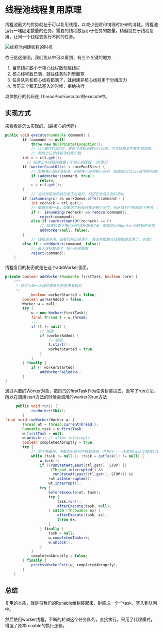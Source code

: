 # 线程池线程复用原理

线程池最大的优势就在于可以复用线程，以减少创建和销毁时带来的消耗。线程池运行一堆固定数量的任务，需要的线程数远小于任务的数量，精髓就在于线程复用，让同一个线程去执行不同的任务。

![线程池创建线程的时机](https://www.shiyitopo.tech/uPic/%E7%BA%BF%E7%A8%8B%E6%B1%A0%E5%88%9B%E5%BB%BA%E7%BA%BF%E7%A8%8B%E7%9A%84%E6%97%B6%E6%9C%BA.png)

依旧是这张图，我们能从中可以看到，有三个关键的地方

1. 当前线程数小于核心线程数创建线程
2. 核心线程数已满，就往任务队列里面塞
3. 任务队列和核心线程都满了，就创建非核心线程用于分摊压力
4. 当前三个都无法塞入的时候，拒绝执行

具体执行的代码在 ThreadPoolExecutor的execute中。

## 实现方式

来看看是怎么实现的。(最核心的代码)

```java
public void execute(Runnable command) {
        if (command == null)
            throw new NullPointerException();
  			// ctl属性的高3位，提供了线程池的运行状态，包含线程池主要生命周期。
  			// 剩余位记录线程池线程个数
        int c = ctl.get();
  		  // 如果工作线程的数量小于核心线程数 （步骤1）
        if (workerCountOf(c) < corePoolSize) {
          	// 如果核心线程没有满，创建核心线程执行任务，如果返回false说明在创建核心线程的时候线程数已经满了
            if (addWorker(command, true))
                return;
            c = ctl.get();
        }
  			// 当前线程池的状态是正在运行，就把任务放入到队列中
        if (isRunning(c) && workQueue.offer(command)) {
            int recheck = ctl.get();
          	// 重新检查一番，如果这个时候线程池被关闭了，则从队列中移除这个任务，并执行拒绝策略
            if (! isRunning(recheck) && remove(command))
                reject(command);
            else if (workerCountOf(recheck) == 0)
              	// 如果检查下来运行的线程数量为0，就调用addWorker创建新的线程
                addWorker(null, false);
        }
  			// 线程池关闭，或者队列已经满了，就去判断最大线程数是否满了，步骤3
        else if (!addWorker(command, false))
          	// 最大线程数满了，执行拒绝策略
            reject(command);
    }
```



线程复用的秘密就是在这个addWorker里面。

```java
private boolean addWorker(Runnable firstTask, boolean core) {
	/**
	 * 跳过上面一大段检查队列的直接看启动
	 */
   			boolean workerStarted = false;
        boolean workerAdded = false;
        Worker w = null;
        try {
            w = new Worker(firstTask);
            final Thread t = w.thread;
          	..... 
            if (t != null) {
                // 加锁
                if (workerAdded) {
                  	// 启动，
                    t.start();
                    workerStarted = true;
                }
            }
        } finally {
            if (! workerStarted)
                addWorkerFailed(w);
        }
}
```

通过内置的Worker对象，把自己的firstTask作为任务封装进去，重写了run方法，所以在调用start方法的时候会调用的worker的run方法

```java
     public void run() {
            runWorker(this);
        }
final void runWorker(Worker w) {
        Thread wt = Thread.currentThread();
        Runnable task = w.firstTask;
        w.firstTask = null;
        w.unlock(); // allow interrupts
        boolean completedAbruptly = true;
        try {
          	// 加个死循环，不断的从队列中获取任务，并执行----这里的task才是我们要执行的业务代码
            while (task != null || (task = getTask()) != null) {
                w.lock();
                if ((runStateAtLeast(ctl.get(), STOP) ||
                     (Thread.interrupted() &&
                      runStateAtLeast(ctl.get(), STOP))) &&
                    !wt.isInterrupted())
                    wt.interrupt();
                try {
                    beforeExecute(wt, task);
                    try {
                        task.run();
                        afterExecute(task, null);
                    } catch (Throwable ex) {
                        afterExecute(task, ex);
                        throw ex;
                    }
                } finally {
                    task = null;
                    w.completedTasks++;
                    w.unlock();
                }
            }
            completedAbruptly = false;
        } finally {
            processWorkerExit(w, completedAbruptly);
        }
    }
```



## 总结

复用的本质，就是将我们的Runable给封装起来，封装成一个个task，塞入到队列中。

然后使用worker线程，不断的轮训这个任务队列，直接执行，采用了代理模式，增强了原本runable的执行逻辑。
